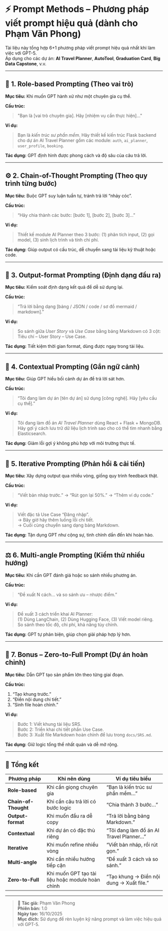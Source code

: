 # ⚡ Prompt Methods – Phương pháp viết prompt hiệu quả (dành cho Phạm Văn Phong)

Tài liệu này tổng hợp 6+1 phương pháp viết prompt hiệu quả nhất khi làm việc với GPT-5.  
Áp dụng cho các dự án: **AI Travel Planner**, **AutoTool**, **Graduation Card**, **Big Data Capstone**, v.v.

---

## 🧩 1. Role-based Prompting (Theo vai trò)

**Mục tiêu:** Khi muốn GPT hành xử như một chuyên gia cụ thể.

**Cấu trúc:**
> "Bạn là [vai trò chuyên gia]. Hãy [nhiệm vụ cần thực hiện]..."

**Ví dụ:**
> Bạn là *kiến trúc sư phần mềm*. Hãy thiết kế kiến trúc Flask backend cho dự án AI Travel Planner gồm các module: `auth`, `ai_planner`, `user_profile`, `booking`.

**Tác dụng:** GPT định hình được phong cách và độ sâu của câu trả lời.

---

## ⚙️ 2. Chain-of-Thought Prompting (Theo quy trình từng bước)

**Mục tiêu:** Buộc GPT suy luận tuần tự, tránh trả lời “nhảy cóc”.

**Cấu trúc:**
> “Hãy chia thành các bước: [bước 1], [bước 2], [bước 3]...”

**Ví dụ:**
> Thiết kế module AI Planner theo 3 bước: (1) phân tích input, (2) gọi model, (3) sinh lịch trình và tính chi phí.

**Tác dụng:** Giúp output có cấu trúc, dễ chuyển sang tài liệu kỹ thuật hoặc code.

---

## 🎯 3. Output-format Prompting (Định dạng đầu ra)

**Mục tiêu:** Kiểm soát định dạng kết quả để dễ sử dụng lại.

**Cấu trúc:**
> “Trả lời bằng dạng [bảng / JSON / code / sơ đồ mermaid / markdown].”

**Ví dụ:**
> So sánh giữa *User Story* và *Use Case* bằng bảng Markdown có 3 cột: Tiêu chí – User Story – Use Case.

**Tác dụng:** Tiết kiệm thời gian format, dùng được ngay trong tài liệu.

---

## 🧠 4. Contextual Prompting (Gắn ngữ cảnh)

**Mục tiêu:** Giúp GPT hiểu bối cảnh dự án để trả lời sát hơn.

**Cấu trúc:**
> “Tôi đang làm dự án [tên dự án] sử dụng [công nghệ]. Hãy [yêu cầu cụ thể].”

**Ví dụ:**
> Tôi đang làm đồ án *AI Travel Planner* dùng React + Flask + MongoDB.  
> Hãy gợi ý cách lưu trữ dữ liệu lịch trình sao cho có thể tìm nhanh bằng Elasticsearch.

**Tác dụng:** Giảm lỗi gợi ý không phù hợp với môi trường thực tế.

---

## 🔁 5. Iterative Prompting (Phản hồi & cải tiến)

**Mục tiêu:** Xây dựng output qua nhiều vòng, giống quy trình feedback thật.

**Cấu trúc:**
> “Viết bản nháp trước.” → “Rút gọn lại 50%.” → “Thêm ví dụ code.”

**Ví dụ:**
> Viết đặc tả Use Case “Đăng nhập”.  
> → Bây giờ hãy thêm luồng lỗi chi tiết.  
> → Cuối cùng chuyển sang dạng bảng Markdown.

**Tác dụng:** Tận dụng GPT như cộng sự, tinh chỉnh dần đến khi hoàn hảo.

---

## ⚖️ 6. Multi-angle Prompting (Kiểm thử nhiều hướng)

**Mục tiêu:** Khi cần GPT đánh giá hoặc so sánh nhiều phương án.

**Cấu trúc:**
> “Đề xuất N cách… và so sánh ưu – nhược điểm.”

**Ví dụ:**
> Đề xuất 3 cách triển khai AI Planner:  
> (1) Dùng LangChain, (2) Dùng Hugging Face, (3) Viết model riêng.  
> So sánh theo tốc độ, chi phí, khả năng tùy chỉnh.

**Tác dụng:** GPT tự phản biện, giúp chọn giải pháp hợp lý hơn.

---

## 🚀 7. Bonus – Zero-to-Full Prompt (Dự án hoàn chỉnh)

**Mục tiêu:** Dẫn GPT tạo sản phẩm lớn theo từng giai đoạn.

**Cấu trúc:**
1. “Tạo khung trước.”  
2. “Điền nội dung chi tiết.”  
3. “Sinh file hoàn chỉnh.”

**Ví dụ:**
> Bước 1: Viết khung tài liệu SRS.  
> Bước 2: Triển khai chi tiết phần Use Case.  
> Bước 3: Xuất file Markdown hoàn chỉnh để lưu trong `docs/SRS.md`.

**Tác dụng:** Giữ logic tổng thể nhất quán và dễ mở rộng.

---

## 📘 Tổng kết

| Phương pháp | Khi nên dùng | Ví dụ tiêu biểu |
|--------------|--------------|-----------------|
| **Role-based** | Khi cần giọng chuyên gia | “Bạn là kiến trúc sư phần mềm…” |
| **Chain-of-Thought** | Khi cần câu trả lời có bước logic | “Chia thành 3 bước…” |
| **Output-format** | Khi muốn đầu ra dễ copy | “Trả lời bằng bảng Markdown.” |
| **Contextual** | Khi dự án có đặc thù riêng | “Tôi đang làm đồ án AI Travel Planner…” |
| **Iterative** | Khi muốn refine nhiều vòng | “Viết bản nháp, rồi rút gọn.” |
| **Multi-angle** | Khi cần nhiều hướng tiếp cận | “Đề xuất 3 cách và so sánh.” |
| **Zero-to-Full** | Khi muốn GPT tạo tài liệu hoặc module hoàn chỉnh | “Tạo khung → Điền nội dung → Xuất file.” |

---

> 📄 **Tác giả:** Phạm Văn Phong  
> **Phiên bản:** 1.0  
> **Ngày tạo:** 16/10/2025  
> **Mục đích:** Sử dụng để rèn luyện kỹ năng prompt và làm việc hiệu quả với GPT-5.
